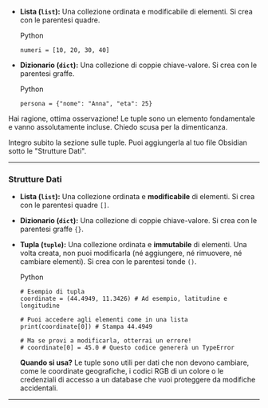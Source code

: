 - **Lista (`list`):** Una collezione ordinata e modificabile di elementi. Si crea con le parentesi quadre.
    
    Python
    
    ```
    numeri = [10, 20, 30, 40]
    ```
    
- **Dizionario (`dict`):** Una collezione di coppie chiave-valore. Si crea con le parentesi graffe.
    
    Python
    
    ```
    persona = {"nome": "Anna", "eta": 25}
    ```
    
Hai ragione, ottima osservazione! Le tuple sono un elemento fondamentale e vanno assolutamente incluse. Chiedo scusa per la dimenticanza.

Integro subito la sezione sulle tuple. Puoi aggiungerla al tuo file Obsidian sotto le "Strutture Dati".

---

### Strutture Dati

- **Lista (`list`):** Una collezione ordinata e **modificabile** di elementi. Si crea con le parentesi quadre `[]`.
    
- **Dizionario (`dict`):** Una collezione di coppie chiave-valore. Si crea con le parentesi graffe `{}`.
    
- **Tupla (`tuple`):** Una collezione ordinata e **immutabile** di elementi. Una volta creata, non puoi modificarla (né aggiungere, né rimuovere, né cambiare elementi). Si crea con le parentesi tonde `()`.
    
    Python
    
    ```
    # Esempio di tupla
    coordinate = (44.4949, 11.3426) # Ad esempio, latitudine e longitudine
    
    # Puoi accedere agli elementi come in una lista
    print(coordinate[0]) # Stampa 44.4949
    
    # Ma se provi a modificarla, otterrai un errore!
    # coordinate[0] = 45.0 # Questo codice genererà un TypeError
    ```
    
    **Quando si usa?** Le tuple sono utili per dati che non devono cambiare, come le coordinate geografiche, i codici RGB di un colore o le credenziali di accesso a un database che vuoi proteggere da modifiche accidentali.
    

---
